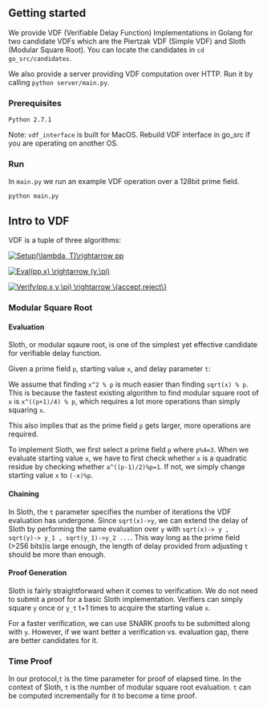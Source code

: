 ## Getting started
We provide VDF (Verifiable Delay Function) Implementations in Golang for two candidate VDFs which are the Piertzak VDF (Simple VDF) and Sloth (Modular Square Root). You can locate the candidates in
``
cd go_src/candidates
``.

We also provide a server providing VDF computation over HTTP. Run it by calling ``python server/main.py``. 

### Prerequisites

```
Python 2.7.1
```
Note: `vdf_interface` is built for MacOS. Rebuild VDF interface in go_src if you are operating on another OS.
### Run

In ``main.py`` we run an example VDF operation over a 128bit prime field.
```
python main.py
```
## Intro to VDF
VDF is a tuple of three algorithms:

<a href="https://www.codecogs.com/eqnedit.php?latex=Setup(\lambda,&space;T)\rightarrow&space;pp" target="_blank"><img src="https://latex.codecogs.com/gif.latex?Setup(\lambda,&space;T)\rightarrow&space;pp" title="Setup(\lambda, T)\rightarrow pp" /></a>

<a href="https://www.codecogs.com/eqnedit.php?latex=Eval(pp,x)&space;\rightarrow&space;(y,\pi)" target="_blank"><img src="https://latex.codecogs.com/gif.latex?Eval(pp,x)&space;\rightarrow&space;(y,\pi)" title="Eval(pp,x) \rightarrow (y,\pi)" /></a>

<a href="https://www.codecogs.com/eqnedit.php?latex=Verify(pp,x,y,\pi)&space;\rightarrow&space;\{accept,reject\}" target="_blank"><img src="https://latex.codecogs.com/gif.latex?Verify(pp,x,y,\pi)&space;\rightarrow&space;\{accept,reject\}" title="Verify(pp,x,y,\pi) \rightarrow \{accept,reject\}" /></a>

### Modular Square Root

#### Evaluation
Sloth, or modular sqaure root, is one of the simplest yet effective candidate for verifiable delay function.

Given a prime field ``p``, starting value ``x``, and delay parameter ``t``:

We assume that finding ``x^2 % p`` is much easier than finding ``sqrt(x) % p``.
This is because the fastest existing algorithm to find modular square root of ``x``
is ``x^((p+1)/4) % p``, which requires a lot more operations than simply squaring ``x``.

This also implies that as the prime field ``p`` gets larger, more operations are required.

To implement Sloth, we first select a prime field ``p`` where ``p%4=3``. When we evaluate starting value ``x``, 
we have to first check whether ``x`` is a quadratic residue by checking whether 
``a^((p-1)/2)%p=1``. If not, we simply change starting value ``x`` to ``(-x)%p``.

#### Chaining

In Sloth, the ``t`` parameter specifies the number of iterations the VDF evaluation has undergone.
Since ``sqrt(x)->y``, we can extend the delay of Sloth by performing the same evaluation over ``y`` with 
``sqrt(x)-> y , sqrt(y)-> y_1 , sqrt(y_1)->y_2 ...``. This way long as the prime field (>256 bits)is large enough, 
the length of delay provided from adjusting ``t`` should be more than enough.

 

#### Proof Generation
Sloth is fairly straightforward when it comes to verification. We do not need to submit a proof 
for a basic Sloth implementation. Verifiers can simply square ``y`` once or ``y_t`` t+1 times to 
acquire the starting value ``x``.

For a faster verification, we can use SNARK proofs to be submitted along with ``y``. 
However, if we want better a verification vs. evaluation gap, there are better candidates 
for it. 

### Time Proof
In our protocol,``t`` is the time parameter for proof of elapsed time. In the context of Sloth, ``t`` 
is the number of modular square root evaluation. ``t`` can be computed incrementally for it to become a time proof.
